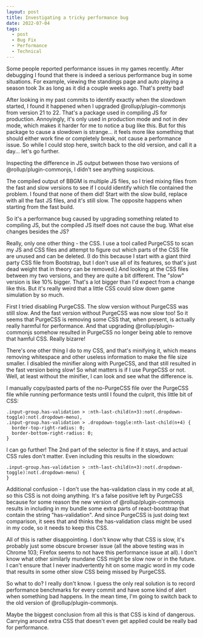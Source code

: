 ```yaml
---
layout: post
title: Investigating a tricky performance bug
date: 2022-07-04
tags:
  - post
  - Bug Fix
  - Performance
  - Technical
---
```


Some people reported performance issues in my games recently. After debugging I found that there is indeed a serious performance bug in some situations. For example, viewing the standings page and auto playing a season took 3x as long as it did a couple weeks ago. That's pretty bad!

After looking in my past commits to identify exactly when the slowdown started, I found it happened when I upgraded @rollup/plugin-commonjs from version 21 to 22. That's a package used in compiling JS for production. Annoyingly, it's only used in production mode and not in dev mode, which makes it harder for me to notice a bug like this. But for this package to cause a slowdown is strange... it feels more like something that should either work fine or completely break, not cause a performance issue. So while I could stop here, switch back to the old version, and call it a day... let's go further.

<!--more-->

Inspecting the difference in JS output between those two versions of @rollup/plugin-commonjs, I didn't see anything suspicious.

The compiled output of BBGM is multiple JS files, so I tried mixing files from the fast and slow versions to see if I could identify which file contained the problem. I found that none of them did! Start with the slow build, replace with all the fast JS files, and it's still slow. The opposite happens when starting from the fast build.

So it's a performance bug caused by upgrading something related to compiling JS, but the compiled JS itself does not cause the bug. What else changes besides the JS?

Really, only one other thing - the CSS. I use a tool called PurgeCSS to scan my JS and CSS files and attempt to figure out which parts of the CSS file are unused and can be deleted. (I do this because I start with a giant third party CSS file from Bootstrap, but I don't use all of its features, so that's just dead weight that in theory can be removed.) And looking at the CSS files between my two versions, and they are quite a bit different. The "slow" version is like 10% bigger. That's a lot bigger than I'd expect from a change like this. But it's really weird that a little CSS could slow down game simulation by so much.

First I tried disabling PurgeCSS. The slow version without PurgeCSS was still slow. And the fast version without PurgeCSS was now slow too! So it seems that PurgeCSS is removing some CSS that, when present, is actually really harmful for performance. And that upgrading @rollup/plugin-commonjs somehow resulted in PurgeCSS no longer being able to remove that hamful CSS. Really bizarre!

There's one other thing I do to my CSS, and that's minifying it, which means removing whitespace and other useless information to make the file size smaller. I disabled the minifier along with PurgeCSS, and that still resulted in the fast version being slow! So what matters is if I use PurgeCSS or not. Well, at least without the minifier, I can look and see what the difference is.

I manually copy/pasted parts of the no-PurgeCSS file over the PurgeCSS file while running performance tests until I found the culprit, this little bit of CSS:

```
.input-group.has-validation > :nth-last-child(n+3):not(.dropdown-toggle):not(.dropdown-menu),
.input-group.has-validation > .dropdown-toggle:nth-last-child(n+4) {
  border-top-right-radius: 0;
  border-bottom-right-radius: 0;
}
```

I can go further! The 2nd part of the selector is fine if it stays, and actual CSS rules don't matter. Even including this results in the slowdown:

```
.input-group.has-validation > :nth-last-child(n+3):not(.dropdown-toggle):not(.dropdown-menu) {
}
```

Additional confusion - I don't use the has-validation class in my code at all, so this CSS is not doing anything. It's a false positive left by PurgeCSS because for some reason the new version of @rollup/plugin-commonjs results in including in my bundle some extra parts of react-bootstrap that contain the string "has-validation". And since PurgeCSS is just doing text comparison, it sees that and thinks the has-validation class might be used in my code, so it needs to keep this CSS.

All of this is rather disappointing. I don't know why that CSS is slow, it's probably just some obscure browser issue (all the above testing was in Chrome 103; Firefox seems to not have this performance issue at all). I don't know what other similarly mundane CSS might be slow now or in the future. I can't ensure that I never inadvertently hit on some magic word in my code that results in some other slow CSS being missed by PurgeCSS.

So what to do? I really don't know. I guess the only real solution is to record performance benchmarks for every commit and have some kind of alert when something bad happens. In the mean time, I'm going to switch back to the old version of @rollup/plugin-commonjs.

Maybe the biggest conclusion from all this is that CSS is kind of dangerous. Carrying around extra CSS that doesn't even get applied could be really bad for performance.
